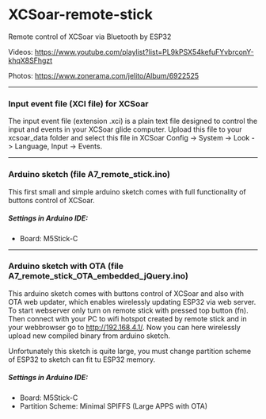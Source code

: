 # XCSoar-remote-stick
Remote control of XCSoar via Bluetooth by ESP32

Videos:
https://www.youtube.com/playlist?list=PL9kPSX54kefuFYvbrconY-khqX8SFhgzt

Photos:
https://www.zonerama.com/jelito/Album/6922525

____________________

### Input event file (XCI file) for XCSoar
The input event file (extension .xci) is a plain text file designed to control the input and events in your XCSoar glide computer. Upload this file to your xcsoar_data folder and select this file in XCSoar Config -> System -> Look -> Language, Input -> Events.

____________________

### Arduino sketch (file A7_remote_stick.ino)
This first small and simple arduino sketch comes with full functionality of buttons control of XCSoar.

##### Settings in Arduino IDE:
  - Board: M5Stick-C

____________________

### Arduino sketch with OTA (file A7_remote_stick_OTA_embedded_jQuery.ino)
This arduino sketch comes with buttons control of XCSoar and also with OTA web updater, which enables wirelessly updating ESP32 via web server. To start webserver only turn on remote stick with pressed top button (fn). Then connect with your PC to wifi hotspot created by remote stick and in your webbrowser go to http://192.168.4.1/. Now you can here wirelessly upload new compiled binary from arduino sketch. 

Unfortunately this sketch is quite large, you must change partition scheme of ESP32 to sketch can fit tu ESP32 memory.

##### Settings in Arduino IDE:
  - Board: M5Stick-C
  - Partition Scheme: Minimal SPIFFS (Large APPS with OTA)
